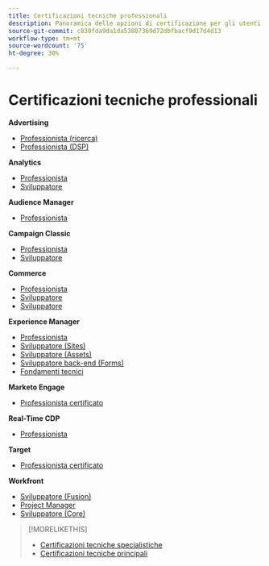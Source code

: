 ```yaml
---
title: Certificazioni tecniche professionali
description: Panoramica delle opzioni di certificazione per gli utenti professionali
source-git-commit: c830fda9da1da53807369d72dbfbacf9d17d4d13
workflow-type: tm+mt
source-wordcount: '75'
ht-degree: 30%

---
```


# Certificazioni tecniche professionali

**Advertising**

* [Professionista (ricerca)](/help/certifications/aac/aac-search-p-business.md) <!--AD0-E501-->
* [Professionista (DSP)](/help/certifications/aac/aac-dsp-p-business.md) <!--AD0-E502-->

**Analytics**

* [Professionista](/help/certifications/aa/aa-p-business.md) <!--AD0-E212-->
* [Sviluppatore](/help/certifications/aa/aa-p-developer.md) <!--AD0-E213-->


**Audience Manager**

* [Professionista](/help/certifications/aam/aam-p-business.md) <!--AD0-E458-->

**Campaign Classic**

* [Professionista](/help/certifications/acc/acc-p-business.md) <!--AD0-E329-->
* [Sviluppatore](/help/certifications/acc/acc-p-developer.md) <!--AD0-E331-->

**Commerce**

* [Professionista](/help/certifications/ac/ac-p-business.md) <!--AD0-E712-->
* [Sviluppatore](/help/certifications/ac/ac-p-developer.md) <!--AD0-E717-->
* [Sviluppatore](/help/certifications/ac/ac-p-fedeveloper.md) <!--AD0-E719-->

**Experience Manager**

* [Professionista](/help/certifications/aem/aem-p-business.md) <!--AD0-E126-->
* [Sviluppatore (Sites)](/help/certifications/aem/aem-sites-p-developer.md) <!--AD0-E123-->
* [Sviluppatore (Assets)](/help/certifications/aem/aem-assets-p-developer.md) <!--AD0-E129-->
* [Sviluppatore back-end (Forms)](/help/certifications/aem/aem-forms-p-bedeveloper.md) <!--AD0-E127-->
* [Fondamenti tecnici](/help/certifications/aem/aem-p-foundations.md) <!--AD0-E132-->

**Marketo Engage**

* [Professionista certificato](/help/certifications/ame/ame-p.md) <!--AD0-E555-->

**Real-Time CDP**

* [Professionista](/help/certifications/rtcdp/rtcdp-p-business.md) <!--AD0-E602-->

**Target**

* [Professionista certificato](/help/certifications/at/at-p-business.md) <!--AD0-E408-->

**Workfront**

* [Sviluppatore (Fusion)](/help/certifications/aw/aw-fusion-p-developer.md) <!--AD0-E902-->
* [Project Manager](/help/certifications/aw/aw-p-project-manager.md) <!--AD0-E903-->
* [Sviluppatore (Core)](/help/certifications/aw/aw-core-p-developer.md) <!--AD0-E905-->

>[!MORELIKETHIS]
>
>* [Certificazioni tecniche specialistiche](expert.md)
>* [Certificazioni tecniche principali](master.md)

